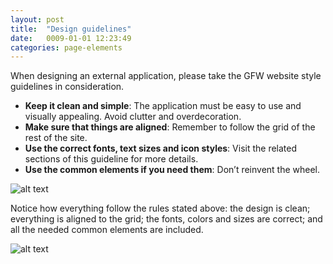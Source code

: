 ```yaml
---
layout: post
title:  "Design guidelines"
date:   0009-01-01 12:23:49
categories: page-elements
---
```


When designing an external application, please take the GFW website style guidelines in consideration.

* **Keep it clean and simple**: The application must be easy to use and visually appealing. Avoid clutter and overdecoration.
* **Make sure that things are aligned**: Remember to follow the grid of the rest of the site.
* **Use the correct fonts, text sizes and icon styles**: Visit the related sections of this guideline for more details.
* **Use the common elements if you need them**: Don’t reinvent the wheel.

![alt text][design-guidelines]

Notice how everything follow the rules stated above: the design is clean; everything is aligned to the grid;
the fonts, colors and sizes are correct; and all the needed common elements are included.

![alt text][design-guidelines-2]


[design-guidelines]: /gfw-style-guides/images/posts/responsive-adaptations/grid-site.png "Repsonsive Adaptations"
[design-guidelines-2]: /gfw-style-guides/images/posts/responsive-adaptations/grid-site.png "Repsonsive Adaptations"
